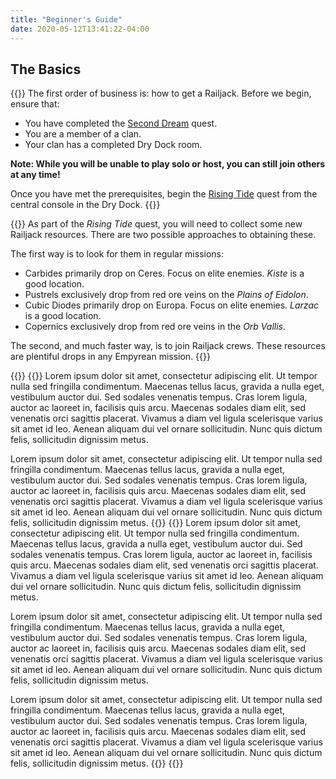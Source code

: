 ```yaml
---
title: "Beginner's Guide"
date: 2020-05-12T13:41:22-04:00
---
```


## The Basics

{{<imgdesc align="left" image="images/Tenno_Ship_2.jpg" title="Getting Started">}}
The first order of business is: how to get a Railjack. Before we begin, ensure that:
- You have completed the [Second Dream](https://warframe.fandom.com/wiki/The_Second_Dream) quest.
- You are a member of a clan.
- Your clan has a completed Dry Dock room.

**Note: While you will be unable to play solo or host, you can still join others at any time!**

Once you have met the prerequisites, begin the [Rising Tide](https://warframe.fandom.com/wiki/Rising_Tide) quest from the central console in the Dry Dock.
{{</imgdesc>}}

{{<imgdesc align="right" image="images/Carbides.png" title="Resource Acquisition" imgwidth="4">}}
As part of the *Rising Tide* quest, you will need to collect some new Railjack resources. There are two possible approaches to obtaining these.

The first way is to look for them in regular missions:
- Carbides primarily drop on Ceres. Focus on elite enemies. *Kiste* is a good location.
- Pustrels exclusively drop from red ore veins on the *Plains of Eidolon*.
- Cubic Diodes primarily drop on Europa. Focus on elite enemies. *Larzac* is a good location.
- Copernics exclusively drop from red ore veins in the *Orb Vallis*.

The second, and much faster way, is to join Railjack crews. These resources are plentiful drops in any Empyrean mission.
{{</imgdesc>}}

{{<calloutable image="images/Tenno_Ship_2.jpg">}}
{{<callout clip="400 400 100 100" title="Testing 1123">}}
Lorem ipsum dolor sit amet, consectetur adipiscing elit. Ut tempor nulla sed fringilla condimentum. Maecenas tellus lacus, gravida a nulla eget, vestibulum auctor dui. Sed sodales venenatis tempus. Cras lorem ligula, auctor ac laoreet in, facilisis quis arcu. Maecenas sodales diam elit, sed venenatis orci sagittis placerat. Vivamus a diam vel ligula scelerisque varius sit amet id leo. Aenean aliquam dui vel ornare sollicitudin. Nunc quis dictum felis, sollicitudin dignissim metus.

Lorem ipsum dolor sit amet, consectetur adipiscing elit. Ut tempor nulla sed fringilla condimentum. Maecenas tellus lacus, gravida a nulla eget, vestibulum auctor dui. Sed sodales venenatis tempus. Cras lorem ligula, auctor ac laoreet in, facilisis quis arcu. Maecenas sodales diam elit, sed venenatis orci sagittis placerat. Vivamus a diam vel ligula scelerisque varius sit amet id leo. Aenean aliquam dui vel ornare sollicitudin. Nunc quis dictum felis, sollicitudin dignissim metus.
{{</callout>}}
{{<callout clip="600 300 100 100" title="Testing 234">}}
Lorem ipsum dolor sit amet, consectetur adipiscing elit. Ut tempor nulla sed fringilla condimentum. Maecenas tellus lacus, gravida a nulla eget, vestibulum auctor dui. Sed sodales venenatis tempus. Cras lorem ligula, auctor ac laoreet in, facilisis quis arcu. Maecenas sodales diam elit, sed venenatis orci sagittis placerat. Vivamus a diam vel ligula scelerisque varius sit amet id leo. Aenean aliquam dui vel ornare sollicitudin. Nunc quis dictum felis, sollicitudin dignissim metus.

Lorem ipsum dolor sit amet, consectetur adipiscing elit. Ut tempor nulla sed fringilla condimentum. Maecenas tellus lacus, gravida a nulla eget, vestibulum auctor dui. Sed sodales venenatis tempus. Cras lorem ligula, auctor ac laoreet in, facilisis quis arcu. Maecenas sodales diam elit, sed venenatis orci sagittis placerat. Vivamus a diam vel ligula scelerisque varius sit amet id leo. Aenean aliquam dui vel ornare sollicitudin. Nunc quis dictum felis, sollicitudin dignissim metus.

Lorem ipsum dolor sit amet, consectetur adipiscing elit. Ut tempor nulla sed fringilla condimentum. Maecenas tellus lacus, gravida a nulla eget, vestibulum auctor dui. Sed sodales venenatis tempus. Cras lorem ligula, auctor ac laoreet in, facilisis quis arcu. Maecenas sodales diam elit, sed venenatis orci sagittis placerat. Vivamus a diam vel ligula scelerisque varius sit amet id leo. Aenean aliquam dui vel ornare sollicitudin. Nunc quis dictum felis, sollicitudin dignissim metus.
{{</callout>}}
{{</calloutable>}}